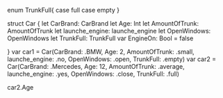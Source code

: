 enum TrunkFull{
    case full
    case empty
}

struct Car {
    let CarBrand: CarBrand
    let Age: Int
    let AmountOfTrunk: AmountOfTrunk
    let launche_engine: launche_engine
    let OpenWindows: OpenWindows
    let TrunkFull: TrunkFull
    var EngineOn: Bool = false

}
    var car1 = Car(CarBrand: .BMW, Age: 2, AmountOfTrunk: .small, launche_engine: .no, OpenWindows: .open, TrunkFull: .empty)
    var car2 = Car(CarBrand: .Mercedes, Age: 12, AmountOfTrunk: .average, launche_engine: .yes, OpenWindows: .close, TrunkFull: .full)

car2.Age